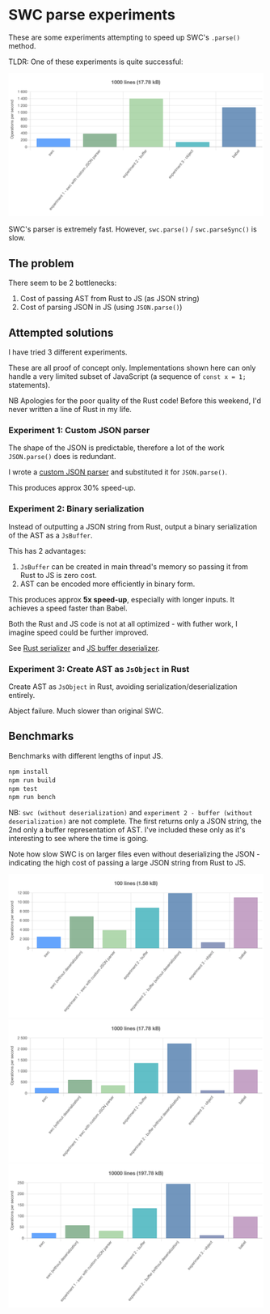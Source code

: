 # SWC parse experiments

These are some experiments attempting to speed up SWC's `.parse()` method.

TLDR: One of these experiments is quite successful:

![1000 lines](./doc/images/1000_lines_brief.png)

SWC's parser is extremely fast. However, `swc.parse()` / `swc.parseSync()` is slow.

## The problem

There seem to be 2 bottlenecks:

1. Cost of passing AST from Rust to JS (as JSON string)
2. Cost of parsing JSON in JS (using `JSON.parse()`)

## Attempted solutions

I have tried 3 different experiments.

These are all proof of concept only. Implementations shown here can only handle a very limited subset of JavaScript (a sequence of `const x = 1;` statements).

NB Apologies for the poor quality of the Rust code! Before this weekend, I'd never written a line of Rust in my life.

### Experiment 1: Custom JSON parser

The shape of the JSON is predictable, therefore a lot of the work `JSON.parse()` does is redundant.

I wrote a [custom JSON parser](./blob/master/lib/parseJson.js) and substituted it for `JSON.parse()`.

This produces approx 30% speed-up.

### Experiment 2: Binary serialization

Instead of outputting a JSON string from Rust, output a binary serialization of the AST as a `JsBuffer`.

This has 2 advantages:

1. `JsBuffer` can be created in main thread's memory so passing it from Rust to JS is zero cost.
2. AST can be encoded more efficiently in binary form.

This produces approx **5x speed-up**, especially with longer inputs. It achieves a speed faster than Babel.

Both the Rust and JS code is not at all optimized - with futher work, I imagine speed could be further improved.

See [Rust serializer](./blob/master/src/lib.rs) and [JS buffer deserializer](./blob/master/lib/buffer/bufferToAst.js).

### Experiment 3: Create AST as `JsObject` in Rust

Create AST as `JsObject` in Rust, avoiding serialization/deserialization entirely.

Abject failure. Much slower than original SWC.

## Benchmarks

Benchmarks with different lengths of input JS.

```sh
npm install
npm run build
npm test
npm run bench
```

NB: `swc (without deserialization)` and `experiment 2 - buffer (without deserialization)` are not complete. The first returns only a JSON string, the 2nd only a buffer representation of AST. I've included these only as it's interesting to see where the time is going.

Note how slow SWC is on larger files even without deserializing the JSON - indicating the high cost of passing a large JSON string from Rust to JS.

![100 lines](./doc/images/100_lines.png)
![1000 lines](./doc/images/1000_lines.png)
![10000 lines](./doc/images/10000_lines.png)
